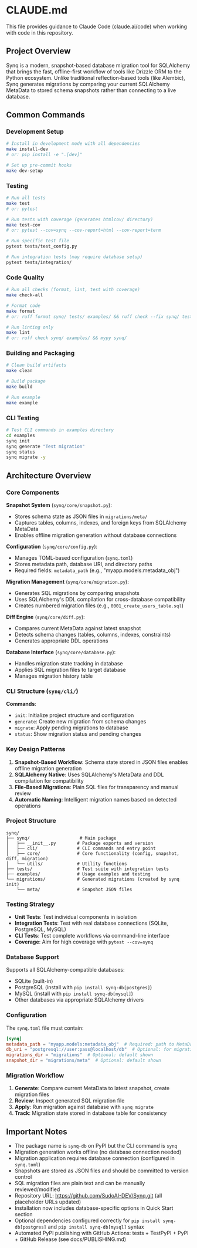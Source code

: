 # CLAUDE.md

This file provides guidance to Claude Code (claude.ai/code) when working with code in this repository.

## Project Overview

Synq is a modern, snapshot-based database migration tool for SQLAlchemy that brings the fast, offline-first workflow of tools like Drizzle ORM to the Python ecosystem. Unlike traditional reflection-based tools (like Alembic), Synq generates migrations by comparing your current SQLAlchemy MetaData to stored schema snapshots rather than connecting to a live database.

## Common Commands

### Development Setup
```bash
# Install in development mode with all dependencies
make install-dev
# or: pip install -e ".[dev]"

# Set up pre-commit hooks
make dev-setup
```

### Testing
```bash
# Run all tests
make test
# or: pytest

# Run tests with coverage (generates htmlcov/ directory)
make test-cov
# or: pytest --cov=synq --cov-report=html --cov-report=term

# Run specific test file
pytest tests/test_config.py

# Run integration tests (may require database setup)
pytest tests/integration/
```

### Code Quality
```bash
# Run all checks (format, lint, test with coverage)
make check-all

# Format code
make format
# or: ruff format synq/ tests/ examples/ && ruff check --fix synq/ tests/ examples/

# Run linting only
make lint
# or: ruff check synq/ examples/ && mypy synq/
```

### Building and Packaging
```bash
# Clean build artifacts
make clean

# Build package
make build

# Run example
make example
```

### CLI Testing
```bash
# Test CLI commands in examples directory
cd examples
synq init
synq generate "Test migration"
synq status
synq migrate -y
```

## Architecture Overview

### Core Components

**Snapshot System** (`synq/core/snapshot.py`):
- Stores schema state as JSON files in `migrations/meta/`
- Captures tables, columns, indexes, and foreign keys from SQLAlchemy MetaData
- Enables offline migration generation without database connections

**Configuration** (`synq/core/config.py`):
- Manages TOML-based configuration (`synq.toml`)
- Stores metadata path, database URI, and directory paths
- Required fields: `metadata_path` (e.g., "myapp.models:metadata_obj")

**Migration Management** (`synq/core/migration.py`):
- Generates SQL migrations by comparing snapshots
- Uses SQLAlchemy's DDL compilation for cross-database compatibility
- Creates numbered migration files (e.g., `0001_create_users_table.sql`)

**Diff Engine** (`synq/core/diff.py`):
- Compares current MetaData against latest snapshot
- Detects schema changes (tables, columns, indexes, constraints)
- Generates appropriate DDL operations

**Database Interface** (`synq/core/database.py`):
- Handles migration state tracking in database
- Applies SQL migration files to target database
- Manages migration history table

### CLI Structure (`synq/cli/`)

**Commands**:
- `init`: Initialize project structure and configuration
- `generate`: Create new migration from schema changes
- `migrate`: Apply pending migrations to database
- `status`: Show migration status and pending changes

### Key Design Patterns

1. **Snapshot-Based Workflow**: Schema state stored in JSON files enables offline migration generation
2. **SQLAlchemy Native**: Uses SQLAlchemy's MetaData and DDL compilation for compatibility
3. **File-Based Migrations**: Plain SQL files for transparency and manual review
4. **Automatic Naming**: Intelligent migration names based on detected operations

### Project Structure
```
synq/
├── synq/                   # Main package
│   ├── __init__.py        # Package exports and version
│   ├── cli/               # CLI commands and entry point
│   ├── core/              # Core functionality (config, snapshot, diff, migration)
│   └── utils/             # Utility functions
├── tests/                 # Test suite with integration tests
├── examples/              # Usage examples and testing
└── migrations/            # Generated migrations (created by synq init)
    └── meta/              # Snapshot JSON files
```

### Testing Strategy

- **Unit Tests**: Test individual components in isolation
- **Integration Tests**: Test with real database connections (SQLite, PostgreSQL, MySQL)
- **CLI Tests**: Test complete workflows via command-line interface
- **Coverage**: Aim for high coverage with `pytest --cov=synq`

### Database Support

Supports all SQLAlchemy-compatible databases:
- SQLite (built-in)
- PostgreSQL (install with `pip install synq-db[postgres]`)
- MySQL (install with `pip install synq-db[mysql]`)
- Other databases via appropriate SQLAlchemy drivers

### Configuration

The `synq.toml` file must contain:
```toml
[synq]
metadata_path = "myapp.models:metadata_obj"  # Required: path to MetaData
db_uri = "postgresql://user:pass@localhost/db"  # Optional: for migrations only
migrations_dir = "migrations"  # Optional: default shown
snapshot_dir = "migrations/meta"  # Optional: default shown
```

### Migration Workflow

1. **Generate**: Compare current MetaData to latest snapshot, create migration files
2. **Review**: Inspect generated SQL migration file
3. **Apply**: Run migration against database with `synq migrate`
4. **Track**: Migration state stored in database table for consistency

## Important Notes

- The package name is `synq-db` on PyPI but the CLI command is `synq`
- Migration generation works offline (no database connection needed)
- Migration application requires database connection (configured in `synq.toml`)
- Snapshots are stored as JSON files and should be committed to version control
- SQL migration files are plain text and can be manually reviewed/modified
- Repository URL: https://github.com/SudoAI-DEV/Synq.git (all placeholder URLs updated)
- Installation now includes database-specific options in Quick Start section
- Optional dependencies configured correctly for `pip install synq-db[postgres]` and `pip install synq-db[mysql]` syntax
- Automated PyPI publishing with GitHub Actions: tests + TestPyPI + PyPI + GitHub Release (see docs/PUBLISHING.md)
